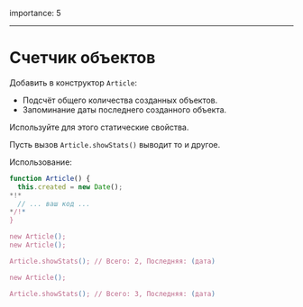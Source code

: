 importance: 5

---

# Счетчик объектов

Добавить в конструктор `Article`:

- Подсчёт общего количества созданных объектов.
- Запоминание даты последнего созданного объекта.

Используйте для этого статические свойства.

Пусть вызов `Article.showStats()` выводит то и другое.

Использование:

```js
function Article() {
  this.created = new Date();
*!*
  // ... ваш код ...
*/!*
}

new Article();
new Article();

Article.showStats(); // Всего: 2, Последняя: (дата)

new Article();

Article.showStats(); // Всего: 3, Последняя: (дата)
```

